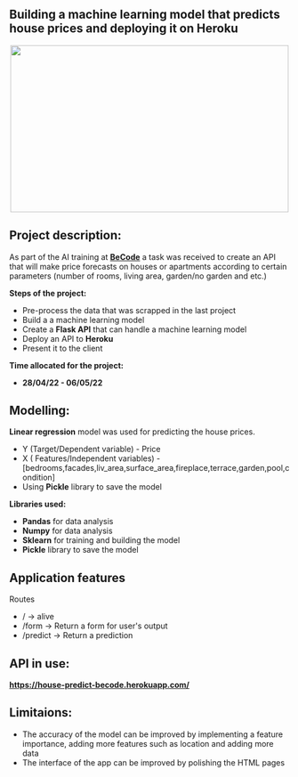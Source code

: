## Building a machine learning model that predicts house prices and deploying it on Heroku
<p align="center"><img src="https://images.squarespace-cdn.com/content/v1/5d242dd8a10ed400017e7a33/1581356023178-GAJBMC2VUGG05XNAU8IJ/houseprices.jpg?format=1500w" width="500" height="300"></p>

## Project description: 
As part of the AI training at <a href="https://github.com/becodeorg"><strong>BeCode</strong></a> a task was received to create an API that will make price forecasts on houses or apartments according to certain parameters (number of rooms, living area, garden/no garden and etc.)

**Steps of the project:**
- Pre-process the data that was scrapped in the last project 
- Build a a machine learning model
- Create a **Flask API** that can handle a machine learning model
- Deploy an API to **Heroku**
- Present it to the client

**Time allocated for the project:**
* **28/04/22 - 06/05/22**

## Modelling:
**Linear regression** model was used for predicting the house prices. 
* Y (Target/Dependent variable) - Price
* X ( Features/Independent variables) - [bedrooms,facades,liv_area,surface_area,fireplace,terrace,garden,pool,condition]
* Using **Pickle** library to save the model

**Libraries used:**
* **Pandas** for data analysis
* **Numpy** for data analysis
* **Sklearn** for training and building the model 
* **Pickle** library to save the model

## Application features 
Routes
* / -> alive
* /form -> Return a form for user's output
* /predict -> Return a prediction

## API in use: 
**https://house-predict-becode.herokuapp.com/**

## Limitaions:
* The accuracy of the model can be improved by implementing a feature importance, adding more features such as location and adding more data
* The interface of the app can be improved by polishing the HTML pages
